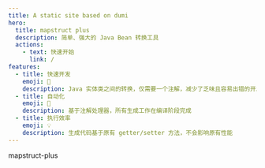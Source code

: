 ```yaml
---
title: A static site based on dumi
hero:
  title: mapstruct plus
  description: 简单、强大的 Java Bean 转换工具
  actions:
    - text: 快速开始
      link: /
features:
  - title: 快速开发
    emoji: 🚀
    description: Java 实体类之间的转换，仅需要一个注解，减少了乏味且容易出错的开发任务
  - title: 自动化
    emoji: 🌈
    description: 基于注解处理器，所有生成工作在编译阶段完成
  - title: 执行效率
    emoji: 💡
    description: 生成代码基于原有 getter/setter 方法，不会影响原有性能
---
```


mapstruct-plus

